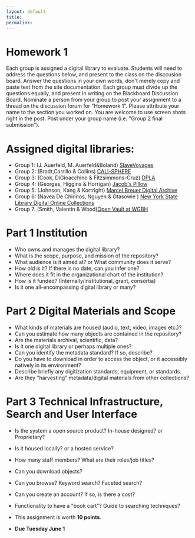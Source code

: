 ```yaml
---
layout: default
title: 
permalink:
---
```


<h1> Homework 1</h1>

Each group is assigned a digital library to evaluate. Students will need to address the questions below, and present to the class on the disccusion board. Answer the questions in your own words, don't merely copy and paste text from the site documentation. Each group must divide up the questions equally, and present in writing on the Blackboard Discussion Board. Nominate a person from your group to post your assignment to a thread on the discussion forum for &quot;Homework 1&quot;. Please attribute your name to the section you worked on. You are welcome to use screen shots right in the post. Post under your group name (i.e. &quot;Group 2 final submission&quot;). 

# Assigned digital libraries: 

- Group 1: (J. Auerfeld, M. Auerfeld&amp;Boland) [SlaveVoyages](https://www.slavevoyages.org/)
- Group 2: (Bradt,Carrillo &amp; Collins) [CALI-SPHERE](http://calisphere.cdlib.org/)
- Group 3: (Cook, DiGioacchino  &amp; Fitzsimmons-Cruz) [DPLA](https://dp.la/)
- Group 4: (Georges, Higgins &amp; Horrigan) [Jacob's Pillow](https://archives.jacobspillow.org/)
- Group 5: (Johnson, Kang &amp; Kortright) [Marcel Breuer Digital Archive](https://breuer.syr.edu/)
- Group 6: (Navea De Chirinos, Nguyen &amp; Otasowie ) [New York State Library Digital Online Collections](http://www.nysl.nysed.gov/scandocs/)
- Group 7: (Smith, Valentin &amp; Wood)[Open Vault at WGBH](https://openvault.wgbh.org/) 

# Part 1 Institution

- Who owns and manages the digital library?
- What is the scope, purpose, and mission of the repository?
- What audience is it aimed at? or What community does it serve?
- How old is it? If there is no date, can you infer one?
- Where does it fit in the organizational chart of the institution?
- How is it funded? (Internally/institutional, grant, consortia)
- Is it one all-encompassing digital library or many?


# Part 2 Digital Materials and Scope

- What kinds of materials are housed (audio, text, video, images etc.)?
- Can you estimate how many objects are contained in the repository?
- Are the materials archival, scientific, data?
- Is it one digital library or perhaps multiple ones? 
- Can you identify the metadata standard? If so, describe?
- Do you have to download in order to access the object, or it accessibly natively in its environment?
- Describe briefly any digitization standards, equipment, or standards. 
- Are they &quot;harvesting&quot; metadata/digital materials from other collections?


# Part 3 Technical Infrastructure, Search and User Interface

- Is the system a open source product? In-house designed? or Proprietary?
- Is it housed locally? or a hosted service?
- How many staff members? What are their roles/job titles?
- Can you download objects?
- Can you browse? Keyword search? Faceted search?
- Can you create an account? If so, is there a cost?
- Functionality to have a &quot;book cart&quot;? Guide to searching techniques?

- This assignment is worth **10 points.**
- **Due Tuesday June 1** 
